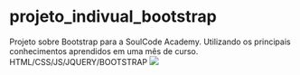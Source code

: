 # projeto_indivual_bootstrap
Projeto sobre Bootstrap para a SoulCode Academy. Utilizando os principais conhecimentos aprendidos em uma mês de curso. HTML/CSS/JS/JQUERY/BOOTSTRAP
<img src="../imagens/screenshot_mypage.png">
